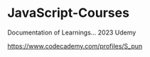 # JavaScript-Courses
Documentation of Learnings...
2023 Udemy

https://www.codecademy.com/profiles/S_pun
